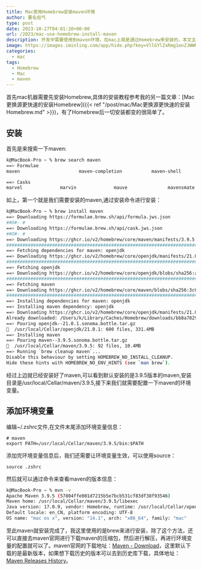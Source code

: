 ```yaml
---
title: Mac使用Homebrew安装maven环境
author: 要名俗气
type: post
date: 2023-10-27T04:01:20+00:00
url: /2023/mac-use-homebrew-install-maven
description: 开发中需要使用到maven环境，在mac上我是通过Homebrew来安装的，本文主要讲述如何通过Homebrew来安装maven并配置环境变量。
image: https://images.iminling.com/app/hide.php?key=VllGYlZxRmg1enZJWWNjVDJWQzRteEN4Mi9JdlJ3d0tGbjlldkZRem9CdkxqSU5FdGxVdUsyVVMxWlh2VG5DdlA5YUY4emc9
categories:
  - mac
tags:
  - Homebrew
  - Mac
  - maven
---
```

首先mac机器需要先安装Homebrew,具体的安装教程参考我的另一篇文章：[Mac更换源更快速的安装Homebrew]({{< ref "/post/mac/Mac更换源更快速的安装Homebrew.md" >}})，有了Homebrew后一切安装都变的很简单了。

## 安装

首先是来搜索一下maven:

```bash
k@MacBook-Pro ~ % brew search maven
==> Formulae
maven                      maven-completion           maven-shell

==> Casks
marvel              marvin              mauve               mavensmate
```

如上，第一个就是我们需要安装的maven,通过安装命令进行安装：

```bash
k@MacBook-Pro ~ % brew install maven
==> Downloading https://formulae.brew.sh/api/formula.jws.json
##O#- #
==> Downloading https://formulae.brew.sh/api/cask.jws.json
##O#- #
==> Downloading https://ghcr.io/v2/homebrew/core/maven/manifests/3.9.5
######################################################################### 100.0%
==> Fetching dependencies for maven: openjdk
==> Downloading https://ghcr.io/v2/homebrew/core/openjdk/manifests/21.0.1
######################################################################### 100.0%
==> Fetching openjdk
==> Downloading https://ghcr.io/v2/homebrew/core/openjdk/blobs/sha256:ab5d32ae29
######################################################################### 100.0%
==> Fetching maven
==> Downloading https://ghcr.io/v2/homebrew/core/maven/blobs/sha256:3c0cb2c2df11
######################################################################### 100.0%
==> Installing dependencies for maven: openjdk
==> Installing maven dependency: openjdk
==> Downloading https://ghcr.io/v2/homebrew/core/openjdk/manifests/21.0.1
Already downloaded: /Users/k/Library/Caches/Homebrew/downloads/bb8a78296beb0d39c64166622e2df1a553bdf78572bac0ce95765a7007a46b8a--openjdk-21.0.1.bottle_manifest.json
==> Pouring openjdk--21.0.1.sonoma.bottle.tar.gz
🍺  /usr/local/Cellar/openjdk/21.0.1: 600 files, 331.4MB
==> Installing maven
==> Pouring maven--3.9.5.sonoma.bottle.tar.gz
🍺  /usr/local/Cellar/maven/3.9.5: 92 files, 10.4MB
==> Running `brew cleanup maven`...
Disable this behaviour by setting HOMEBREW_NO_INSTALL_CLEANUP.
Hide these hints with HOMEBREW_NO_ENV_HINTS (see `man brew`).
```

经过上边就已经安装好了maven,可以看到默认安装的是3.9.5版本的maven,安装目录是/usr/local/Cellar/maven/3.9.5,接下来我们就需要配置一下maven的环境变量。

## 添加环境变量

编辑~/.zshrc文件,在文件末尾添加环境变量信息：

```
# maven
export PATH=/usr/local/Cellar/maven/3.9.5/bin:$PATH
```

添加完环境变量信息后，我们还需要让环境变量生效，可以使用source：

```
source .zshrc
```

然后就可以通过命令来查看maven的版本信息：

```bash
k@MacBook-Pro ~ % mvn -v
Apache Maven 3.9.5 (57804ffe001d7215b5e7bcb531cf83df38f93546)
Maven home: /usr/local/Cellar/maven/3.9.5/libexec
Java version: 17.0.9, vendor: Homebrew, runtime: /usr/local/Cellar/openjdk@17/17.0.9/libexec/openjdk.jdk/Contents/Home
Default locale: en_CN, platform encoding: UTF-8
OS name: "mac os x", version: "14.1", arch: "x86_64", family: "mac"
```

至此maven就安装完成了，我这里使用的是brew来进行安装，除了这个方法，还可以直接去maven官网进行下载maven的压缩包，然后进行解压，再进行环境变量的配置就可以了。maven官网的下载地址：[Maven - Download](https://maven.apache.org/download.cgi)，这里默认下载的是最新版本，如果想下载历史的版本可以去到历史库下载，具体地址：[Maven Releases History](https://maven.apache.org/docs/history.html)。

